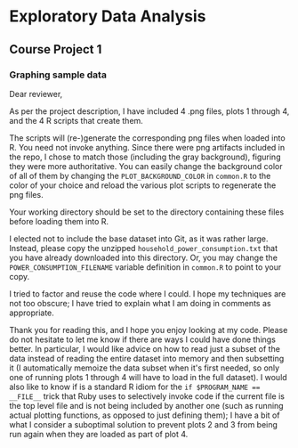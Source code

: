 # Exploratory Data Analysis
## Course Project 1
### Graphing sample data

Dear reviewer,

As per the project description, I have included 4 .png files, plots 1 through 4, and the 4 R scripts that
create them.  

The scripts will (re-)generate the corresponding png files when loaded into R.  You need not invoke anything.  Since there were png artifacts included in the repo, I chose to match those (including the gray background), figuring they were more authoritative.  You can easily change the background color of all of them by changing the `PLOT_BACKGROUND_COLOR` in `common.R` to the color of your choice and reload the various plot scripts to regenerate the png files.

Your working directory should be set to the directory containing these files before loading them into R.

I elected not to include the base dataset into Git, as it was rather large.  Instead, please copy the unzipped `household_power_consumption.txt` that you have already downloaded into this directory.  Or, you may change the `POWER_CONSUMPTION_FILENAME` variable definition in `common.R` to point to your copy.

I tried to factor and reuse the code where I could.  I hope my techniques are not too obscure; I have tried to explain what I am doing in comments as appropriate.

Thank you for reading this, and I hope you enjoy looking at my code.  Please do not hesitate to let me know if there are ways I could have done things better.  In particular, I would like advice on how to read just a subset of the data instead of reading the entire dataset into memory and then subsetting it (I automatically memoize the data subset when it's first needed, so only one of running plots 1 through 4 will have to load in the full dataset).  I would also like to know if is a standard R idiom for the `if $PROGRAM_NAME == __FILE__` trick that Ruby uses to selectively invoke code if the current file is the top level file and is not being included by another one (such as running actual plotting functions, as opposed to just defining them); I have a bit of what I consider a suboptimal solution to prevent plots 2 and 3 from being run again when they are loaded as part of plot 4.